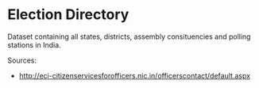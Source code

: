 Election Directory
==================

Dataset containing all states, districts, assembly consituencies and polling
stations in India.

Sources:

* http://eci-citizenservicesforofficers.nic.in/officerscontact/default.aspx
